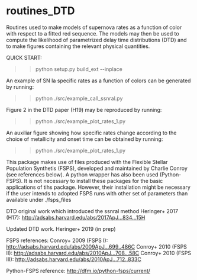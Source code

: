 # routines_DTD
Routines used to make models of supernova rates as a function of
color with respect to a fitted red sequence. The models may then
be used to compute the likelihood of parametrized delay time
distributions (DTD) and to make figures containing the relevant
physical quantities.

QUICK START:
>>python setup.py build_ext --inplace

An example of SN Ia specific rates as a function of colors
can be generated by running:
>>python ./src/example_call_ssnral.py

Figure 2 in the DTD paper (H19) may be reproduced by running:
>>python ./src/example_plot_rates_1.py

An auxiliar figure showing how specific rates change
according to the choice of metallicity and onset time
can be obtained by running:
>>python ./src/example_plot_rates_1.py

This package makes use of files produced with the
Flexible Stellar Population Synthetis (FSPS), developed
and maintained by Charlie Conroy (see references below).
A python wrapper has also been used (Python-FSPS).
It is not necessary to install these packages for the
basic applications of tihs package. However, their
installation might be necessary if the user intends
to adopted FSPS runs with other set of parameters
than available under ./fsps_files 


DTD original work which introduced the ssnral method
Heringer+ 2017 (H17):
http://adsabs.harvard.edu/abs/2017ApJ...834...15H

Updated DTD work. 
Heringer+ 2019 (in prep)

FSPS references:
Conroy+ 2009 (FSPS I):
http://adsabs.harvard.edu/abs/2009ApJ...699..486C
Conroy+ 2010 (FSPS II):
http://adsabs.harvard.edu/abs/2010ApJ...708...58C
Conroy+ 2010 (FSPS III):
http://adsabs.harvard.edu/abs/2010ApJ...712..833C

Python-FSPS reference:
http://dfm.io/python-fsps/current/
